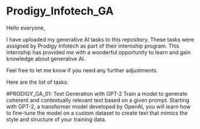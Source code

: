 # Prodigy_Infotech_GA

Hello everyone,

I have uploaded my generative AI tasks to this repository. These tasks were assigned by Prodigy Infotech as part of their internship program. This internship has provided me with a wonderful opportunity to learn and gain knowledge about generative AI.

Feel free to let me know if you need any further adjustments.

Here are the list of tasks:

#PRODIGY_GA_01: Text Generation with GPT-2
Train a model to generate coherent and contextually relevant text based on a given prompt. Starting with GPT-2, a transformer model developed by OpenAI, you will learn how to fine-tune the model on a custom dataset to create text that mimics the style and structure of your training data. 

